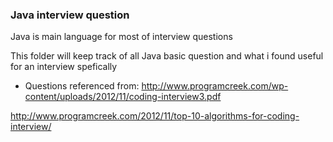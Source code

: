 ### Java interview question

Java is main language for most of interview questions

This folder will keep track of all Java basic question and what i found useful for an interview spefically


* Questions referenced from:
http://www.programcreek.com/wp-content/uploads/2012/11/coding-interview3.pdf

http://www.programcreek.com/2012/11/top-10-algorithms-for-coding-interview/
